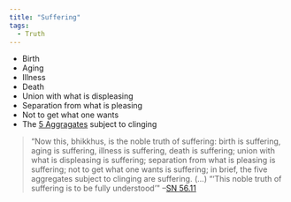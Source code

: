 ```yaml
---
title: "Suffering"
tags:
  - Truth
---
```


- Birth
- Aging
- Illness
- Death
- Union with what is displeasing
- Separation from what is pleasing
- Not to get what one wants
- The [5 Aggragates](5%20Aggragates/5%20Aggragates.md) subject to clinging

>“Now this, bhikkhus, is the noble truth of suffering: birth is suffering, aging is suffering, illness is suffering, death is suffering; union with what is displeasing is suffering; separation from what is pleasing is suffering; not to get what one wants is suffering; in brief, the five aggregates subject to clinging are suffering. (...) “‘This noble truth of suffering is to be fully understood’"
>–[SN 56.11](https://suttacentral.net/sn56.11/en/bodhi?reference=none&highlight=false)

